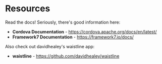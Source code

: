 # Resources

Read the docs! Seriously, there's good information here:
- **Cordova Documentation** - https://cordova.apache.org/docs/en/latest/
- **Framework7 Documentation** - https://framework7.io/docs/

Also check out davidhealey's waistline app:
- **waistline** - https://github.com/davidhealey/waistline
